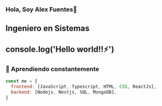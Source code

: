 ### Hola, Soy Alex Fuentes👋

## Ingeniero en Sistemas

## console.log('Hello world!!⚡')


### 🌱 Aprendiendo constantemente
```javascript
const me = {
  frontend: [JavaScript, Typescript, HTML, CSS, ReactJs],
  backend: [Nodejs, Nestjs, SQL, MongoDB],
}
```


<!--
**AlexxFuentes/AlexxFuentes** is a ✨ _special_ ✨ repository because its `README.md` (this file) appears on your GitHub profile.

Here are some ideas to get you started:

- 🔭 I’m currently working on ...
- 🌱 I’m currently learning ...
- 👯 I’m looking to collaborate on ...
- 🤔 I’m looking for help with ...
- 💬 Ask me about ...
- 📫 How to reach me: ...
- 😄 Pronouns: ...
- ⚡ Fun fact: ...
-->
